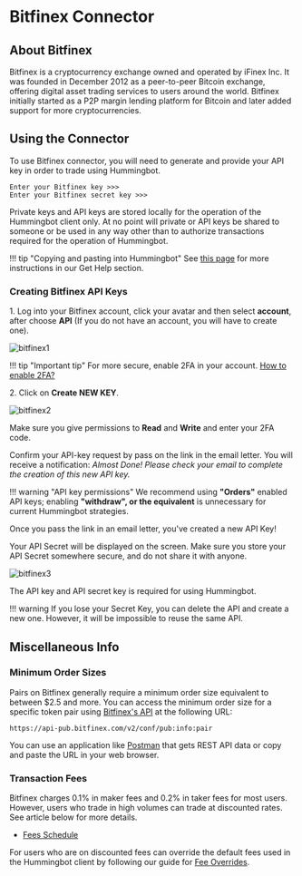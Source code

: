 # Bitfinex Connector

## About Bitfinex

Bitfinex is a cryptocurrency exchange owned and operated by iFinex Inc. It was founded in December 2012 as a peer-to-peer Bitcoin exchange, offering digital asset trading services to users around the world. Bitfinex initially started as a P2P margin lending platform for Bitcoin and later added support for more cryptocurrencies. 

## Using the Connector

To use Bitfinex connector, you will need to generate and provide your API key in order to trade using Hummingbot.

```
Enter your Bitfinex key >>>
Enter your Bitfinex secret key >>>
```

Private keys and API keys are stored locally for the operation of the Hummingbot client only.
 At no point will private or API keys be shared to someone or be used in any way other 
 than to authorize transactions required for the operation of Hummingbot.

!!! tip "Copying and pasting into Hummingbot"
    See [this page](https://docs.hummingbot.io/support/how-to/#how-do-i-copy-and-paste-in-docker-toolbox-windows) for more instructions in our Get Help section.

### Creating Bitfinex API Keys

1\. Log into your Bitfinex account, click your avatar and then select **account**, after choose **API** (If you do not have an account, you will have to create one).

![bitfinex1](/assets/img/bitfinex1.png)

!!! tip "Important tip"
    For more secure, enable 2FA in your account. [How to enable 2FA?](https://support.bitfinex.com/hc/en-us/articles/115003340249-Google-Authenticator-2FA-Setup)

2\. Click on **Create NEW KEY**.

![bitfinex2](/assets/img/bitfinex2.png)

Make sure you give permissions to **Read** and **Write** and enter your 2FA code.

Confirm your API-key request by pass on the link in the email letter. You will receive a notification: _Almost Done! Please check your email to complete the creation of this new API key._

!!! warning "API key permissions"
    We recommend using **"Orders"** enabled API keys; enabling **"withdraw", or the equivalent** is unnecessary for current Hummingbot strategies.



Once you pass the link in an email letter, you've created a new API Key!

Your API Secret will be displayed on the screen. Make sure you store your API Secret somewhere secure, and do not share it with anyone.

![bitfinex3](/assets/img/bitfinex3.png)


The API key and API secret key is required for using Hummingbot.

!!! warning
    If you lose your Secret Key, you can delete the API and create a new one. However, it will be impossible to reuse the same API.

## Miscellaneous Info

### Minimum Order Sizes

Pairs on Bitfinex generally require a minimum order size equivalent to between $2.5 and more. You can access the minimum order size for a specific token pair using [Bitfinex's API](https://api-pub.bitfinex.com/v2/conf/pub:info:pair) at the following URL:


```
https://api-pub.bitfinex.com/v2/conf/pub:info:pair
```

You can use an application like [Postman](https://www.postman.com/) that gets REST API data or copy and paste the URL in your web browser.



### Transaction Fees

Bitfinex charges 0.1% in maker fees and 0.2% in taker fees for most users. However, users who trade in high volumes can trade at discounted rates. See article below for more details.

- [Fees Schedule](https://www.bitfinex.com/fees)

For users who are on discounted fees can override the default fees used in the Hummingbot client by following our guide for [Fee Overrides](/advanced/fee-overrides/).
